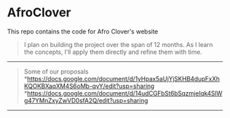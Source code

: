 # AfroClover
This repo contains the code for Afro Clover's website
> I plan on building the project over the span of 12 months. As I learn the concepts, I'll apply them directly and refine them with time.

-------------------
>Some of our proposals
>*https://docs.google.com/document/d/1yHpax5aUjYjSKHB4dupFxXhKQOKBXaqXM4S6oMb-qvY/edit?usp=sharing
>*https://docs.google.com/document/d/14udCGFbSt6bSqzmjeIqk4SlWg47YMnZxyZwVD0sfA2Q/edit?usp=sharing


-------------------
